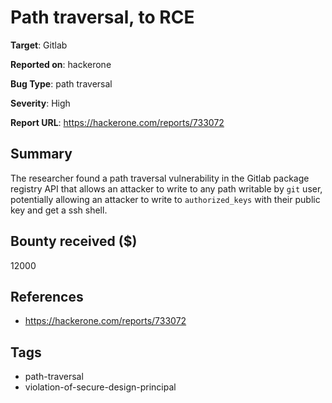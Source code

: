 # Path traversal, to RCE

**Target**: Gitlab

**Reported on**: hackerone

**Bug Type**: path traversal

**Severity**: High

**Report URL**: https://hackerone.com/reports/733072

## Summary
The researcher found a path traversal vulnerability in the Gitlab package registry API that allows an attacker to write to any path writable by `git` user, potentially allowing an attacker to write to `authorized_keys` with their public key and get a ssh shell.

## Bounty received ($)
12000

## References
- https://hackerone.com/reports/733072
## Tags
- path-traversal
- violation-of-secure-design-principal
